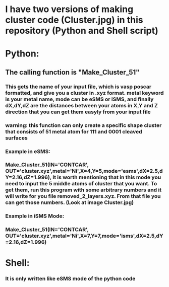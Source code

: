 # I have two versions of making cluster code (Cluster.jpg) in this repository (Python and Shell script)

# Python:

## The calling function is "Make_Cluster_51"
### This gets the name of your input file, which is vasp poscar formatted, and give you a cluster in .xyz format. metal keyword is your metal name, mode can be eSMS or iSMS, and finally dX,dY,dZ are the distances between your atoms in X,Y and Z direction that you can get them easyly from your input file
### warning: this function can only create a specific shape cluster that consists of 51 metal atom for 111 and 0001 cleaved surfaces
### Example in eSMS:
### Make_Cluster_51(IN='CONTCAR', OUT='cluster.xyz',metal='Ni',X=4,Y=5,mode='esms',dX=2.5,dY=2.16,dZ=1.996), It is worth mentioning that in this mode you need to input the 5 middle atoms of cluster that you want. To get them, run this program with some arbitrary numbers and it will write for you file removed_2_layers.xyz. From that file you can get those numbers. (Look at image Cluster.jpg)

### Example in iSMS Mode:
### Make_Cluster_51(IN='CONTCAR', OUT='cluster.xyz',metal='Ni',X=7,Y=7,mode='isms',dX=2.5,dY=2.16,dZ=1.996)


# Shell:

### It is only written like eSMS mode of the python code


